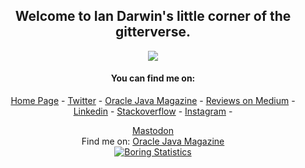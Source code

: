 <div align="center">

## Welcome to Ian Darwin's little corner of the gitterverse.

![](https://komarev.com/ghpvc/?username=IanDarwin)

#### You can find me on:
[Home Page](https://darwinsys.com/) - 
[Twitter](https://twitter.com/Ian_Darwin) -
[Oracle Java Magazine](https://blogs.oracle.com/authors/ian-darwin) -
[Reviews on Medium](https://medium.com/i-tried-that) -  
[Linkedin](https://www.linkedin.com/in/IanDarwin) - 
[Stackoverflow](https://stackoverflow.com/users/176859/idarwin) - 
[Instagram](https://instagram.com/IanDarwinPhoto) -
<div><a rel="me" href="https://fosstodon.org/@IanDarwin">Mastodon</a></div>
Find me on:
<a href='https://blogs.oracle.com/authors/ian-darwin'>Oracle Java Magazine</a>

<br>
<!-- If you forked this repo, Change the username to match yours -->
<a href="https://github.com/IanDarwin">
  <img align="center" src="https://github-readme-stats.vercel.app/api?username=IanDarwin&show_icons=true&include_all_commits=true&count_private=true&custom_title=My+Gihub+Stats&theme=radical" alt="Boring Statistics" />    
</a>
<br>
</div>
